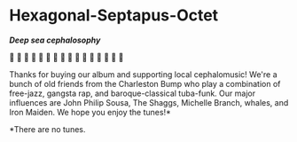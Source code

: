# Hexagonal-Septapus-Octet

<b><i> Deep sea cephalosophy </i></b>

:octopus: :saxophone: :octopus: :saxophone: :octopus: :saxophone: :octopus: :violin: :octopus: :saxophone: :octopus: :saxophone: :octopus: :microphone: :octopus: :saxophone:

Thanks for buying our album and supporting local cephalomusic! We're a bunch of old friends from the Charleston Bump who play a combination of free-jazz, gangsta rap, and baroque-classical tuba-funk. Our major influences are John Philip Sousa, The Shaggs, Michelle Branch, whales, and Iron Maiden. We hope you enjoy the tunes!*





*There are no tunes.



